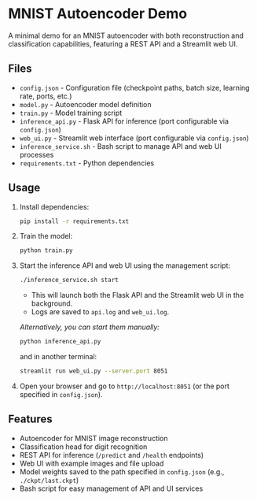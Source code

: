 # MNIST Autoencoder Demo

A minimal demo for an MNIST autoencoder with both reconstruction and classification capabilities, featuring a REST API and a Streamlit web UI.

## Files

- `config.json` - Configuration file (checkpoint paths, batch size, learning rate, ports, etc.)
- `model.py` - Autoencoder model definition
- `train.py` - Model training script
- `inference_api.py` - Flask API for inference (port configurable via `config.json`)
- `web_ui.py` - Streamlit web interface (port configurable via `config.json`)
- `inference_service.sh` - Bash script to manage API and web UI processes
- `requirements.txt` - Python dependencies

## Usage

1. Install dependencies:
    ```bash
    pip install -r requirements.txt
    ```

2. Train the model:
    ```bash
    python train.py
    ```

3. Start the inference API and web UI using the management script:
    ```bash
    ./inference_service.sh start
    ```
    - This will launch both the Flask API and the Streamlit web UI in the background.
    - Logs are saved to `api.log` and `web_ui.log`.

    *Alternatively, you can start them manually:*
    ```bash
    python inference_api.py
    ```
    and in another terminal:
    ```bash
    streamlit run web_ui.py --server.port 8051
    ```

4. Open your browser and go to `http://localhost:8051` (or the port specified in `config.json`).

## Features

- Autoencoder for MNIST image reconstruction
- Classification head for digit recognition
- REST API for inference (`/predict` and `/health` endpoints)
- Web UI with example images and file upload
- Model weights saved to the path specified in `config.json` (e.g., `./ckpt/last.ckpt`)
- Bash script for easy management of API and UI services